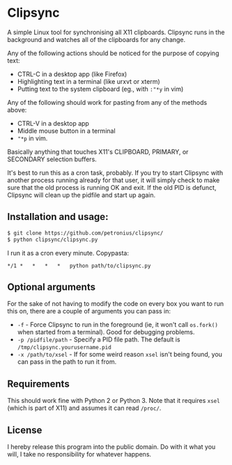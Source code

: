 # Clipsync

A simple Linux tool for synchronising all X11 clipboards. Clipsync runs in the 
background and watches all of the clipboards for any change.

Any of the following actions should be noticed for the purpose of copying text:

- CTRL-C in a desktop app (like Firefox)
- Highlighting text in a terminal (like urxvt or xterm)
- Putting text to the system clipboard (eg., with `:"*y` in vim)

Any of the following should work for pasting from any of the methods above:

- CTRL-V in a desktop app
- Middle mouse button in a terminal
- `"*p` in vim.

Basically anything that touches X11's CLIPBOARD, PRIMARY, or SECONDARY
selection buffers.

It's best to run this as a cron task, probably. If you try to start Clipsync
with another process running already for that user, it will simply check to
make sure that the old process is running OK and exit. If the old PID is
defunct, Clipsync will clean up the pidfile and start up again.

## Installation and usage:
```bash
$ git clone https://github.com/petronius/clipsync/
$ python clipsync/clipsync.py
```

I run it as a cron every minute. Copypasta:
```
*/1 *   *   *   *   python path/to/clipsync.py
```

## Optional arguments

For the sake of not having to modify the code on every box you want to run this
on, there are a couple of arguments you can pass in:

* `-f` -  Force Clipsync to run in the foreground (ie, it won't call `os.fork()`
  when started from a terminal). Good for debugging problems.
* `-p /pidfile/path` - Specify a PID file path. The default is
  `/tmp/clipsync.yourusername.pid`
* `-x /path/to/xsel` - If for some weird reason `xsel` isn't being found, you
  can pass in the path to run it from.

## Requirements

This should work fine with Python 2 or Python 3. Note that it requires `xsel` 
(which is part of X11) and assumes it can read `/proc/`.

## License

I hereby release this program into the public domain. Do with it what you will,
I take no responsibility for whatever happens.
